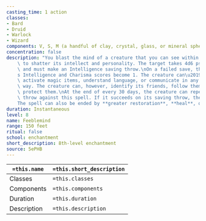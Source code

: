 ```yaml
---
casting_time: 1 action
classes:
- Bard
- Druid
- Warlock
- Wizard
components: V, S, M (a handful of clay, crystal, glass, or mineral spheres)
concentration: false
description: "You blast the mind of a creature that you can see within range, attempting\
    \ to shatter its intellect and personality. The target takes 4d6 psychic damage\
    \ and must make an Intelligence saving throw.\nOn a failed save, the creature\u2019\
    s Intelligence and Charisma scores become 1. The creature can\u2019t cast spells,\
    \ activate magic items, understand language, or communicate in any intelligible\
    \ way. The creature can, however, identify its friends, follow them, and even\
    \ protect them.\nAt the end of every 30 days, the creature can repeat its saving\
    \ throw against this spell. If it succeeds on its saving throw, the spell ends.\n\
    The spell can also be ended by **greater restoration**, **heal**, or **wish.**"
duration: Instantaneous
level: 8
name: Feeblemind
range: 150 feet
ritual: false
school: enchantment
short_description: 8th-level enchantment
source: 5ePHB
---
```


| `=this.name` | `=this.short_description` |
| ------------ | ------------------------- |
| Classes      | `=this.classes`           |
| Components   | `=this.components`        |
| Duration     | `=this.duration`          |
| Description  | `=this.description`       |